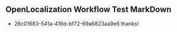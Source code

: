 ## OpenLocalization Workflow Test MarkDown
* 26c01683-541a-416d-bf72-69a6823aa9e6 thanks!

<!--HONumber=Jul16_HO2-->


